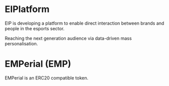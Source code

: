 # EIPlatform

EIP is developing a platform to enable direct interaction 
between brands and people in the esports sector.

Reaching the next generation audience via data-driven mass personalisation.

# EMPerial (EMP)

EMPerial is an ERC20 compatible token.